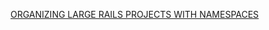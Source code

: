 [ORGANIZING LARGE RAILS PROJECTS WITH NAMESPACES](http://blog.makandra.com/2014/12/organizing-large-rails-projects-with-namespaces/)
